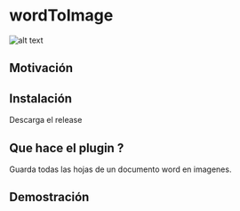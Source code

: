 # wordToImage

![alt text](https://github.com/starsaminf/wordToImage/blob/master/captura.png "Logo Title Text 1")

## Motivación 


## Instalación

Descarga el release 

## Que hace el plugin ?

Guarda todas las hojas de un documento word en imagenes.

## Demostración
